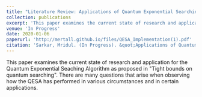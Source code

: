 ```yaml
---
title: "Literature Review: Applications of Quantum Exponential Searching Algorithm"
collection: publications
excerpt: 'This paper examines the current state of research and application for the Quantum Exponential Seaching Algorithm'
venue: 'In Progress'
date: 2020-01-06
paperurl: 'http://mertall.github.io/files/QESA_Implementation(1).pdf'
citation: 'Sarkar, Mridul. (In Progress). &quot;Applications of Quantum Exponential Searching Algorithm&quot;'
---
```

This paper examines the current state of research and application for the Quantum Exponential Seaching Algorithm as proposed in "Tight bounds on quantum searching". There are many questions that arise when observing how the QESA has performed in various circumstances and in certain applications. 


